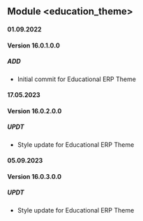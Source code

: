 ## Module <education_theme>

#### 01.09.2022
#### Version 16.0.1.0.0
##### ADD
- Initial commit for Educational ERP Theme

#### 17.05.2023
#### Version 16.0.2.0.0
##### UPDT
- Style update for Educational ERP Theme

#### 05.09.2023
#### Version 16.0.3.0.0
##### UPDT
- Style update for Educational ERP Theme